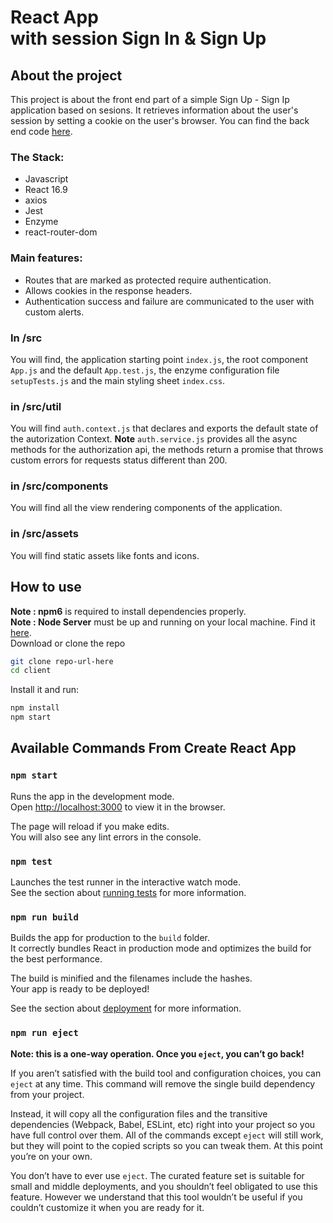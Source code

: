 <MainGrid>

<HeaderTitle>
  
# React App <br/> with session Sign In & Sign Up
<TitleAction href="https://github.com/stefanosAgelastos/localSessionAuthwithJest/tree/master/client" label="Go to github repo" />
  
<TitleAction href="" disabled label="See the demo" />
</HeaderTitle>

<InfoGrid>

<InfoPaper>

## About the project
This project is about the front end part of a simple Sign Up - Sign Ip application based on sesions. It retrieves information about the user's session by setting a cookie on the user's browser. You can find the back end code [here](https://github.com/stefanosAgelastos/localSessionAuthwithJest/tree/master/server).

</InfoPaper>

<InfoPaper>
<MyChip label="Javascript"/>
<MyChip label="React 16.9"/>
<MyChip label="react-router-dom"/>
<MyChip label="axios"/>
</InfoPaper>

</InfoGrid>

<PanelGrid>
<Panel id="1" heading="What?" secondaryHeading="About the functionality" >

### The Stack:
- Javascript
- React 16.9
- axios
- Jest
- Enzyme
- react-router-dom
</Panel>

<Panel id="2" heading="What for?" secondaryHeading="About the technologies I used" >

### Main features:

- Routes that are marked as protected require authentication.
- Allows cookies in the response headers.
- Authentication success and failure are communicated to the user with custom alerts.
</Panel>

<Panel id="3" heading="For Devs" secondaryHeading="About the project structure" >

### In /src

You will find, the application starting point `index.js`, the root component `App.js` and the default `App.test.js`, the enzyme configuration file `setupTests.js` and the main styling sheet `index.css`.

### in /src/util

You will find `auth.context.js` that declares and exports the default state of the autorization Context. 
**Note** `auth.service.js` provides all the async methods for the authorization api, the methods return a promise that throws custom errors for requests status different than 200.

### in /src/components

You will find all the view rendering components of the application. 

### in /src/assets

You will find static assets like fonts and icons.

</Panel>

<Panel id="4" heading="For Devs" secondaryHeading="Clone and install" >

## How to use

**Note : npm6** is required to install dependencies properly. <br/>
**Note : Node Server** must be up and running on your local machine. Find it [here](https://github.com/stefanosAgelastos/localSessionAuthwithJest/tree/master/server). <br/>
Download or clone the repo

```sh
git clone repo-url-here
cd client
```

Install it and run:

```sh
npm install
npm start
```  

</Panel>

<Panel id="5" heading="For Devs" secondaryHeading="NPM scripts" >

## Available Commands From Create React App

### `npm start`

Runs the app in the development mode.<br>
Open [http://localhost:3000](http://localhost:3000) to view it in the browser.

The page will reload if you make edits.<br>
You will also see any lint errors in the console.

### `npm test`

Launches the test runner in the interactive watch mode.<br>
See the section about [running tests](#running-tests) for more information.

### `npm run build`

Builds the app for production to the `build` folder.<br>
It correctly bundles React in production mode and optimizes the build for the best performance.

The build is minified and the filenames include the hashes.<br>
Your app is ready to be deployed!

See the section about [deployment](#deployment) for more information.

### `npm run eject`

**Note: this is a one-way operation. Once you `eject`, you can’t go back!**

If you aren’t satisfied with the build tool and configuration choices, you can `eject` at any time. This command will remove the single build dependency from your project.

Instead, it will copy all the configuration files and the transitive dependencies (Webpack, Babel, ESLint, etc) right into your project so you have full control over them. All of the commands except `eject` will still work, but they will point to the copied scripts so you can tweak them. At this point you’re on your own.

You don’t have to ever use `eject`. The curated feature set is suitable for small and middle deployments, and you shouldn’t feel obligated to use this feature. However we understand that this tool wouldn’t be useful if you couldn’t customize it when you are ready for it.


</Panel>

</PanelGrid>


</MainGrid>
